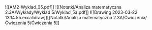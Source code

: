 ![[AM2-Wyklad_05.pdf]]
![[Notatki/Analiza matematyczna 2.3A/Wykłady/Wykład 5/Wyklad_5a.pdf]]
![[Drawing 2023-03-22 13.14.55.excalidraw]][[Notatki/Analiza matematyczna 2.3A/Ćwiczenia/Ćwiczenia 5/Ćwiczenia 5]]